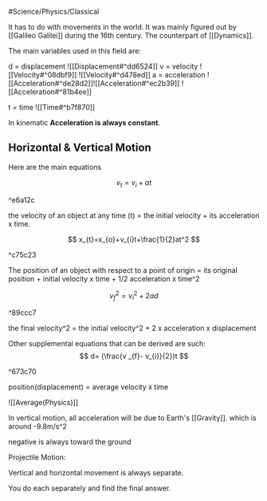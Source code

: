 #Science/Physics/Classical 

It has to do with movements in the world. It was mainly figured out by [[Galileo Galilei]] during the 16th century. The counterpart of [[Dynamics]].

The main variables used in this field are:

d = displacement ![[Displacement#^dd6524]]
v = velocity ![[Velocity#^08dbf9]] ![[Velocity#^d478ed]]
a = acceleration ![[Acceleration#^de28d2]]![[Acceleration#^ec2b39]]
![[Acceleration#^81b4ee]]

t = time ![[Time#^b7f870]]

In kinematic __Acceleration is always constant__.

## Horizontal & Vertical Motion

Here are the main equations

$$
v_{t}= v_{i} + at
$$

^e6a12c

the velocity of an object at any time (t) = the initial velocity + its acceleration x time.

$$
x_{t}=x_{o}+v_{i}t+\frac{1}{2}at^2
$$

^c75c23

The position of an object with respect to a point of origin = its original position + initial velocity x time + 1/2 acceleration x time^2

$$
v_{f}^2 = v_{i}^2 + 2ad
$$

^89ccc7

the final velocity^2 = the initial velocity^2 + 2 x acceleration x displacement

Other supplemental equations that can be derived are such:
$$
d= (\frac{v _{f}- v_{i}}{2})t
$$

^673c70

position(displacement) = average velocity x time

![[Average(Physics)]]


In vertical motion, all acceleration will be due to Earth's [[Gravity]]. which is around -9.8m/s^2

negative is always toward the ground

Projectile Motion:

Vertical and horizontal movement is always separate.

You do each separately and find the final answer.